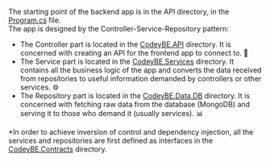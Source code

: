 The starting point of the backend app is in the API directory, in the  [Program.cs](backend/CodeyBE.API/Program.cs) file. \
The app is designed by the Controller-Service-Repository pattern:
- The Controller part is located in the [CodeyBE.API](backend/CodeyBE.API) directory. It is concerned with creating an API for the frontend app to connect to. 📡
- The Service part is located in the [CodeyBE.Services](backend/CodeyBE.Services) directory. It contains all the business logic of the app and converts the data received from repositories to useful information demanded by controllers or other services. ⚙️
- The Repository part is located in the [CodeyBE.Data.DB](backend/CodeyBE.Data.DB) directory. It is concerned with fetching raw data from the database (MongoDB) and serving it to those who demand it (usually services). 📊

*In order to achieve inversion of control and dependency injection, all the services and repositories are first defined as interfaces in the [CodeyBE.Contracts](backend/CodeyBE.Contracts) directory.
